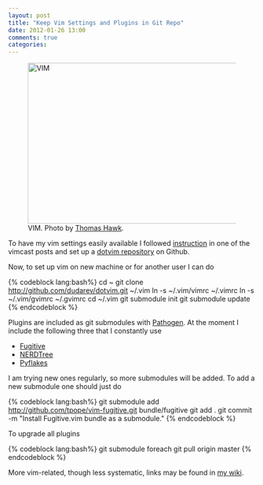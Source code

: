```yaml
---
layout: post
title: "Keep Vim Settings and Plugins in Git Repo"
date: 2012-01-26 13:00
comments: true
categories: 
---
```


<figure>
<a href="http://www.flickr.com/photos/thomashawk/2208830522/" title="VIM by Thomas Hawk, on Flickr"><img src="http://farm3.staticflickr.com/2135/2208830522_734c3759fb.jpg" width="500" height="327" alt="VIM"></a>
<figcaption>
VIM. Photo by <a href="http://www.flickr.com/photos/thomashawk/">Thomas Hawk</a>.
</figcaption>
</figure>


To have my vim settings easily available I followed [instruction](http://vimcasts.org/episodes/synchronizing-plugins-with-git-submodules-and-pathogen/) in one of the vimcast posts and set up a [dotvim repository](https://github.com/dudarev/dotvim) on Github. 

<!--more-->

Now, to set up vim on new machine or for another user I can do

{% codeblock lang:bash%}
cd ~
git clone http://github.com/dudarev/dotvim.git ~/.vim
ln -s ~/.vim/vimrc ~/.vimrc
ln -s ~/.vim/gvimrc ~/.gvimrc
cd ~/.vim
git submodule init
git submodule update
{% endcodeblock %}

Plugins are included as git submodules with [Pathogen](https://github.com/tpope/vim-pathogen). At the moment I include the following three that I constantly use

* [Fugitive](http://github.com/tpope/vim-fugitive)
* [NERDTree](http://github.com/scrooloose/nerdtree)
* [Pyflakes](http://github.com/mitechie/pyflakes-pathogen)

I am trying new ones regularly, so more submodules will be added. To add a new submodule one should just do

{% codeblock lang:bash%}
git submodule add http://github.com/tpope/vim-fugitive.git bundle/fugitive
git add .
git commit -m "Install Fugitive.vim bundle as a submodule."
{% endcodeblock %}

To upgrade all plugins

{% codeblock lang:bash%}
git submodule foreach git pull origin master
{% endcodeblock %}

More vim-related, though less systematic, links may be found in [my wiki](http://dudarev.com/wiki/Vim.html).
